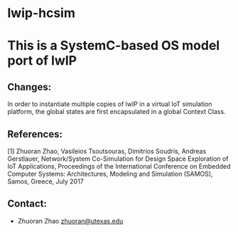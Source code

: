 # lwip-hcsim
# This is a SystemC-based OS model port of lwIP

## Changes:
In order to instantiate multiple copies of lwIP in a virtual IoT simulation platform, 
the global states are first encapsulated in a global Context Class.


## References:
[1] Zhuoran Zhao, Vasileios Tsoutsouras, Dimitrios Soudris, Andreas Gerstlauer, 
Network/System Co-Simulation for Design Space Exploration of IoT Applications,
Proceedings of the International Conference on Embedded Computer Systems: 
Architectures, Modeling and Simulation (SAMOS), Samos, Greece, July 2017

## Contact:
- Zhuoran Zhao <zhuoran@utexas.edu>
